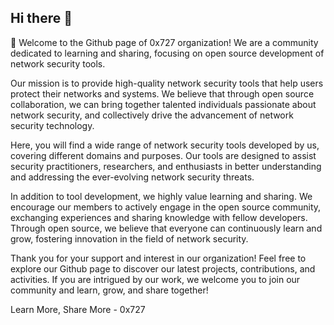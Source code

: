 ## Hi there 👋

🌈 Welcome to the Github page of 0x727 organization! We are a community dedicated to learning and sharing, focusing on open source development of network security tools.

Our mission is to provide high-quality network security tools that help users protect their networks and systems. We believe that through open source collaboration, we can bring together talented individuals passionate about network security, and collectively drive the advancement of network security technology.

Here, you will find a wide range of network security tools developed by us, covering different domains and purposes. Our tools are designed to assist security practitioners, researchers, and enthusiasts in better understanding and addressing the ever-evolving network security threats.

In addition to tool development, we highly value learning and sharing. We encourage our members to actively engage in the open source community, exchanging experiences and sharing knowledge with fellow developers. Through open source, we believe that everyone can continuously learn and grow, fostering innovation in the field of network security.

Thank you for your support and interest in our organization! Feel free to explore our Github page to discover our latest projects, contributions, and activities. If you are intrigued by our work, we welcome you to join our community and learn, grow, and share together!

Learn More, Share More - 0x727
